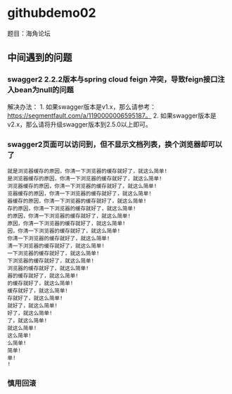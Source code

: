 # githubdemo02
题目：海角论坛

## 中间遇到的问题
### swagger2 2.2.2版本与spring cloud feign 冲突，导致feign接口注入bean为null的问题
  解决办法：
    1. 如果swagger版本是v1.x，那么请参考：https://segmentfault.com/a/1190000006595187。
    2. 如果swagger版本是v2.x，那么请将升级swagger版本到2.5.0以上即可。
### swagger2页面可以访问到，但不显示文档列表，换个浏览器却可以了
    就是浏览器缓存的原因，你清一下浏览器的缓存就好了，就这么简单!
    是浏览器缓存的原因，你清一下浏览器的缓存就好了，就这么简单!
    浏览器缓存的原因，你清一下浏览器的缓存就好了，就这么简单!
    览器缓存的原因，你清一下浏览器的缓存就好了，就这么简单!
    器缓存的原因，你清一下浏览器的缓存就好了，就这么简单!
    存的原因，你清一下浏览器的缓存就好了，就这么简单!
    的原因，你清一下浏览器的缓存就好了，就这么简单!
    原因，你清一下浏览器的缓存就好了，就这么简单!
    因，你清一下浏览器的缓存就好了，就这么简单!
    你清一下浏览器的缓存就好了，就这么简单!
    清一下浏览器的缓存就好了，就这么简单!
    一下浏览器的缓存就好了，就这么简单!
    下浏览器的缓存就好了，就这么简单!
    浏览器的缓存就好了，就这么简单!
    器的缓存就好了，就这么简单!
    的缓存就好了，就这么简单!
    缓存就好了，就这么简单!
    存就好了，就这么简单!
    就好了，就这么简单!
    好了，就这么简单!
    了，就这么简单!
    就这么简单!
    这么简单!
    么简单!
    简单!
    单!
    !

### 慎用回滚
